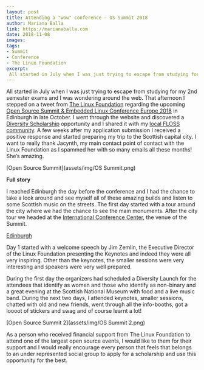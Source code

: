 ```yaml
---
layout: post
title: Attending a "wow" conference - OS Summit 2018
author: Mariana Balla
link: https://marianaballa.com
date: 2018-11-08
images: 
tags:
- Summit
- Conference
- The Linux Foundation
excerpt:
 All started in July when I was just trying to escape from studying for my 2nd semester exams and I was wondering around the web. That afternoon I stepped on a tweet from The Linux Foundation regarding the upcoming in Edinburgh in late October. I went through the website and discovered a opportunity […]
---
```


All started in July when I was just trying to escape from studying for my 2nd semester exams and I was wondering around the web. That afternoon I stepped on a tweet from [The Linux Foundation]( https://www.linuxfoundation.org/) regarding the upcoming [Open Source Summit & Embedded Linux Conference Europe 2018]( https://events.linuxfoundation.org/events/open-source-summit-europe-2018/) in Edinburgh in late October. I went through the website and discovered a [Diversity Scholarship]( https://events.linuxfoundation.org/events/automotive-linux-summit-2018/attend/diversity-inclusion/) opportunity and I shared it with my [local FLOSS community]( https://forum.openlabs.cc/t/open-source-summit-europe-2018-edinburgh-uk/1254). 
A few weeks after my application submission I received a positive response and started preparing my trip to the Scottish capital city.  I want to really thank Jacynth, my main contact point of contact with the Linux Foundation as I spammed her with so many emails all these months! She’s amazing.

[Open Source Summit](assets/img/OS Summit.png)


**Full story**

I reached Edinburgh the day before the conference and I had the chance to take a look around and see myself all of these amazing builds and listen to some Scottish music on the streets. The first day started with a tour around the city where we had the chance to see the main monuments. After the city tour we headed at the [International Conference Center](https://www.eicc.co.uk/), the venue of the Summit. 

[Edinburgh](assets/img/Edinburgh.png)

Day 1 started with a welcome speech by Jim Zemlin, the Executive Director of the Linux Foundation presenting the Keynotes and indeed they were all very inspiring. Other than the keynotes, the smaller sessions were very interesting and speakers were very well prepared. 


During the first day the organizers had scheduled a Diversity Launch for the attendees that identify as women and those who identify as non-binary and a great evening at the Scottish National Museum with food and a live music band.
During the next two days, I attended keynotes, smaller sessions, chatted with old and new friends, went through all the info-booths, got a loooot of stickers and swag and of course learnt a lot! 

[Open Source Summit 2](assets/img/OS Summit 2.png)


As a person who received financial support from The Linux Foundation to attend one of the largest open source events, I would like to them for their support and I would really encourage every person that feels that belongs to an under represented social group to apply for a scholarship and use this opportunity for the best. 

